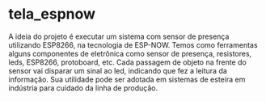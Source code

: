 # tela_espnow

A ideia do projeto é executar um sistema com sensor de presença utilizando ESP8266, na tecnologia de ESP-NOW.
Temos como ferramentas alguns componentes de eletrônica como sensor de presença, resistores, leds, ESP8266, protoboard, etc.
Cada passagem de objeto na frente do sensor vai disparar um sinal ao led, indicando que fez a leitura da informação.
Sua utilidade pode ser adotada em sistemas de esteira em indústria para cuidado da linha de produção.
